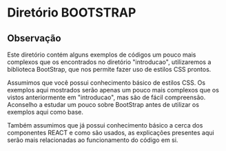 # **Diretório BOOTSTRAP**

## **Observação**

Este diretório contém alguns exemplos de códigos um pouco mais complexos que os encontrados no diretório "introducao",
utilizaremos a biblioteca BootStrap, que nos permite fazer uso de estilos CSS prontos.

Assumimos que você possui conhecimento básico de estilos CSS. Os exemplos aqui mostrados serão apenas um pouco mais complexos
que os vistos anteriormente em "introducao", mas são de fácil compreensão. Aconselho a estudar um pouco sobre BootStrap antes
de utilizar os exemplos aqui como base.

Também assumimos que já possui conhecimento básico a cerca dos componentes REACT e como são usados, as explicações presentes aqui
serão mais relacionadas ao funcionamento do código em si.
